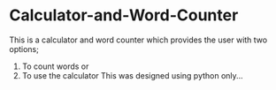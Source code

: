 # Calculator-and-Word-Counter
This is a calculator and word counter which provides the user with two options;
1. To count words 
or
2. To use the calculator
This was designed using python only...
